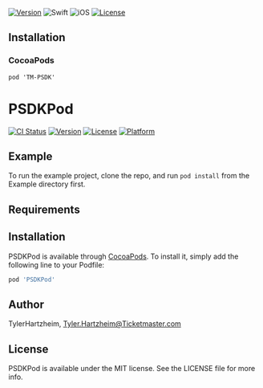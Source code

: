 [![Version](https://img.shields.io/cocoapods/v/TM-PSDK.svg?style=for-the-badge)](http://cocoapods.org/pods/TM-PSDK)
![Swift](https://img.shields.io/badge/Swift-5-orange.svg?style=for-the-badge)
![iOS](https://img.shields.io/badge/iOS-11-green.svg?style=for-the-badge)
[![License](https://img.shields.io/cocoapods/l/TM-PSDK.svg?style=for-the-badge)](http://cocoapods.org/pods/TM-PSDK)

## Installation
### CocoaPods
```
pod 'TM-PSDK'
```
# PSDKPod

[![CI Status](https://img.shields.io/travis/TylerHartzheim/PSDKPod.svg?style=flat)](https://travis-ci.org/TylerHartzheim/PSDKPod)
[![Version](https://img.shields.io/cocoapods/v/PSDKPod.svg?style=flat)](https://cocoapods.org/pods/PSDKPod)
[![License](https://img.shields.io/cocoapods/l/PSDKPod.svg?style=flat)](https://cocoapods.org/pods/PSDKPod)
[![Platform](https://img.shields.io/cocoapods/p/PSDKPod.svg?style=flat)](https://cocoapods.org/pods/PSDKPod)

## Example

To run the example project, clone the repo, and run `pod install` from the Example directory first.

## Requirements

## Installation

PSDKPod is available through [CocoaPods](https://cocoapods.org). To install
it, simply add the following line to your Podfile:

```ruby
pod 'PSDKPod'
```

## Author

TylerHartzheim, Tyler.Hartzheim@Ticketmaster.com

## License

PSDKPod is available under the MIT license. See the LICENSE file for more info.
